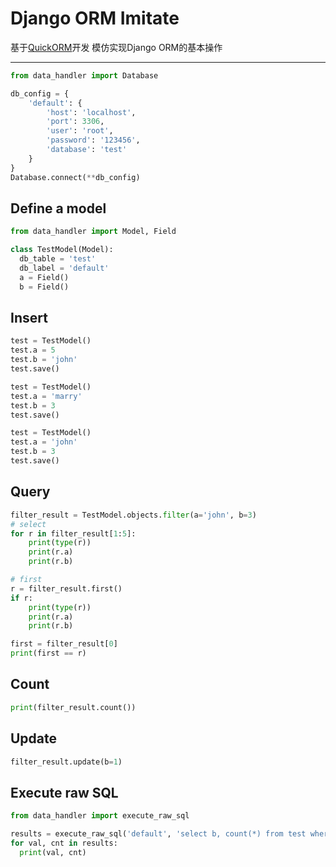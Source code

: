 Django ORM Imitate
========

基于[QuickORM](https://github.com/2shou/QuickORM)开发 模仿实现Django ORM的基本操作  

----------------

```python
from data_handler import Database

db_config = {
    'default': {
        'host': 'localhost',
        'port': 3306,
        'user': 'root',
        'password': '123456',
        'database': 'test'
    }
}
Database.connect(**db_config)
```

Define a model
--------------

```python
from data_handler import Model, Field

class TestModel(Model):
  db_table = 'test'
  db_label = 'default'
  a = Field()
  b = Field()
```

Insert
------

```python
test = TestModel()
test.a = 5
test.b = 'john'
test.save()

test = TestModel()
test.a = 'marry'
test.b = 3
test.save()

test = TestModel()
test.a = 'john'
test.b = 3
test.save()
```

Query
-----

```python
filter_result = TestModel.objects.filter(a='john', b=3)
# select
for r in filter_result[1:5]:
    print(type(r))
    print(r.a)
    print(r.b)
```

```python
# first
r = filter_result.first()
if r:
    print(type(r))
    print(r.a)
    print(r.b)

first = filter_result[0]
print(first == r)
```

Count
-----

```python
print(filter_result.count())
```

Update
------

```python
filter_result.update(b=1)
```

Execute raw SQL
---------------

```python
from data_handler import execute_raw_sql

results = execute_raw_sql('default', 'select b, count(*) from test where b = %s group by b;', (1,))
for val, cnt in results:
  print(val, cnt)
```
